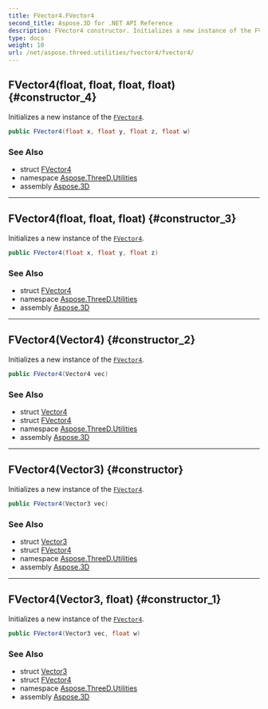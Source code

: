 ```yaml
---
title: FVector4.FVector4
second_title: Aspose.3D for .NET API Reference
description: FVector4 constructor. Initializes a new instance of the FVector4
type: docs
weight: 10
url: /net/aspose.threed.utilities/fvector4/fvector4/
---
```

## FVector4(float, float, float, float) {#constructor_4}

Initializes a new instance of the [`FVector4`](../).

```csharp
public FVector4(float x, float y, float z, float w)
```

### See Also

* struct [FVector4](../)
* namespace [Aspose.ThreeD.Utilities](../../../aspose.threed.utilities/)
* assembly [Aspose.3D](../../../)

---

## FVector4(float, float, float) {#constructor_3}

Initializes a new instance of the [`FVector4`](../).

```csharp
public FVector4(float x, float y, float z)
```

### See Also

* struct [FVector4](../)
* namespace [Aspose.ThreeD.Utilities](../../../aspose.threed.utilities/)
* assembly [Aspose.3D](../../../)

---

## FVector4(Vector4) {#constructor_2}

Initializes a new instance of the [`FVector4`](../).

```csharp
public FVector4(Vector4 vec)
```

### See Also

* struct [Vector4](../../vector4/)
* struct [FVector4](../)
* namespace [Aspose.ThreeD.Utilities](../../../aspose.threed.utilities/)
* assembly [Aspose.3D](../../../)

---

## FVector4(Vector3) {#constructor}

Initializes a new instance of the [`FVector4`](../).

```csharp
public FVector4(Vector3 vec)
```

### See Also

* struct [Vector3](../../vector3/)
* struct [FVector4](../)
* namespace [Aspose.ThreeD.Utilities](../../../aspose.threed.utilities/)
* assembly [Aspose.3D](../../../)

---

## FVector4(Vector3, float) {#constructor_1}

Initializes a new instance of the [`FVector4`](../).

```csharp
public FVector4(Vector3 vec, float w)
```

### See Also

* struct [Vector3](../../vector3/)
* struct [FVector4](../)
* namespace [Aspose.ThreeD.Utilities](../../../aspose.threed.utilities/)
* assembly [Aspose.3D](../../../)


